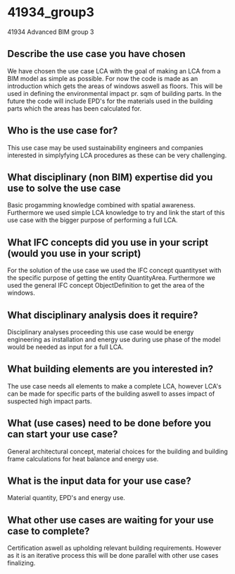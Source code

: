 # 41934_group3
41934 Advanced BIM group 3


## Describe the use case you have chosen
We have chosen the use case LCA with the goal of making an LCA from a BIM model as simple as possible. For now the code is made as an introduction which gets the areas of windows aswell as floors. This will be used in defining the environmental impact pr. sqm of building parts. In the future the code will include EPD's for the materials used in the building parts which the areas has been calculated for.

## Who is the use case for?
This use case may be used sustainability engineers and companies interested in simplyfying LCA procedures as these can be very challenging.

## What disciplinary (non BIM) expertise did you use to solve the use case
Basic progamming knowledge combined with spatial awareness. Furthermore we used simple LCA knowledge to try and link the start of this use case with the bigger purpose of performing a full LCA.

## What IFC concepts did you use in your script (would you use in your script)
For the solution of the use case we used the IFC concept quantityset with the specific purpose of getting the entity QuantityArea. Furthermore we used the general IFC concept ObjectDefinition to get the area of the windows.

## What disciplinary analysis does it require?
Disciplinary analyses proceeding this use case would be energy engineering as installation and energy use during use phase of the model would be needed as input for a full LCA.

## What building elements are you interested in?
The use case needs all elements to make a complete LCA, however LCA's can be made for specific parts of the building aswell to asses impact of suspected high impact parts.

## What (use cases) need to be done before you can start your use case?
General architectural concept, material choices for the building and building frame calculations for heat balance and energy use. 

## What is the input data for your use case?
Material quantity, EPD's and energy use.

## What other use cases are waiting for your use case to complete?
Certification aswell as upholding relevant building requirements. However as it is an iterative process this will be done parallel with other use cases finalizing.

